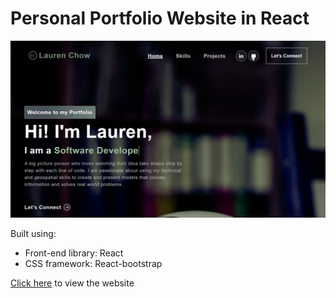 # Personal Portfolio Website in React


<img width="1266" src="./src/img/personal-website.png">

Built using:
- Front-end library: React
- CSS framework: React-bootstrap

[Click here](https://lauren2chow.github.io/Personal-Website/) to view the website
